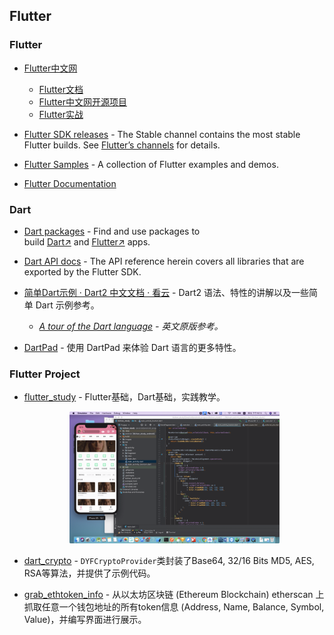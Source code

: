 ## Flutter

### Flutter

- [Flutter中文网](https://flutterchina.club) 
  - [Flutter文档](https://docs.flutter.cn)
  - [Flutter中文网开源项目](https://doc.flutterchina.club/opensource.html)
  - [Flutter实战](https://book.flutterchina.club)

- [Flutter SDK releases](https://flutter.dev/docs/development/tools/sdk/releases#macos) - The Stable channel contains the most stable Flutter builds. See [Flutter’s channels](https://github.com/flutter/flutter/wiki/Flutter-build-release-channels) for details.

- [Flutter Samples](https://github.com/flutter/samples) - A collection of Flutter examples and demos.

- [Flutter Documentation](https://flutter.dev/docs)

### Dart

- [Dart packages](https://pub.flutter-io.cn) - Find and use packages to build [Dart↗](https://dart.cn/) and [Flutter↗](https://flutter.cn/) apps.

- [Dart API docs](https://api.flutter.dev) - The API reference herein covers all libraries that are exported by the Flutter SDK.

- [简单Dart示例 · Dart2 中文文档 · 看云](https://www.kancloud.cn/marswill/dark2_document/709087) - Dart2 语法、特性的讲解以及一些简单 Dart 示例参考。
  - *[A tour of the Dart language](https://www.dartlang.org/guides/language/language-tour) - 英文原版参考。*

- [DartPad](https://dartpad.dartlang.org/) - 使用 DartPad 来体验 Dart 语言的更多特性。

### Flutter Project

- [flutter_study](https://github.com/luhenchang/flutter_study) - Flutter基础，Dart基础，实践教学。
    <div align=center>
    <img src="https://raw.githubusercontent.com/luhenchang/IMAGE/master/img_bizhan/WeChat3d4501c5ea03165d48b5270ac7944463.png" width="70%" />
    </div>
    
- [dart_crypto](https://github.com/chenxing640/dart_crypto) - `DYFCryptoProvider`类封装了Base64, 32/16 Bits MD5, AES, RSA等算法，并提供了示例代码。

- [grab_ethtoken_info](https://github.com/chenxing640/grab_ethtoken_info) - 从以太坊区块链 (Ethereum Blockchain) etherscan 上抓取任意一个钱包地址的所有token信息 (Address, Name, Balance, Symbol, Value)，并编写界面进行展示。
